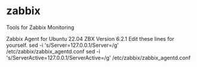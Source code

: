 # zabbix
Tools for Zabbix Monitoring

Zabbix Agent for Ubuntu 22.04 
ZBX Version 6.2.1
Edit these lines for yourself.
sed -i 's/Server=127.0.0.1/Server=/g' /etc/zabbix/zabbix_agentd.conf
sed -i 's/ServerActive=127.0.0.1/ServerActive=/g' /etc/zabbix/zabbix_agentd.conf
